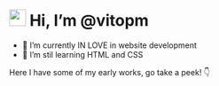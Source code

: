 # <img src="https://raw.githubusercontent.com/iampavangandhi/iampavangandhi/master/gifs/Hi.gif" width="30px">  Hi, I’m @vitopm
+ 👀 I’m currently IN LOVE in website development
+ 🌱 I’m stil learning HTML and CSS

Here I have some of my early works, go take a peek! 👇
<!---
vitopm/vitopm is a ✨ special ✨ repository because its `README.md` (this file) appears on your GitHub profile.
You can click the Preview link to take a look at your changes.
--->
